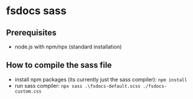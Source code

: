 # fsdocs sass

## Prerequisites

- node.js with npm/npx (standard installation)

## How to compile the sass file

- install npm packages (its currently just the sass compiler): `npm install`
- run sass compiler: `npx sass .\fsdocs-default.scss ./fsdocs-custom.css`
